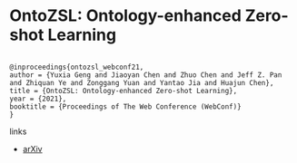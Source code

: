 # OntoZSL: Ontology-enhanced Zero-shot Learning

```

@inproceedings{ontozsl_webconf21,
author = {Yuxia Geng and Jiaoyan Chen and Zhuo Chen and Jeff Z. Pan and Zhiquan Ye and Zonggang Yuan and Yantao Jia and Huajun Chen},
title = {OntoZSL: Ontology-enhanced Zero-shot Learning},
year = {2021},
booktitle = {Proceedings of The Web Conference (WebConf)}
}
```

links
- [arXiv](https://arxiv.org/abs/2102.07339)
